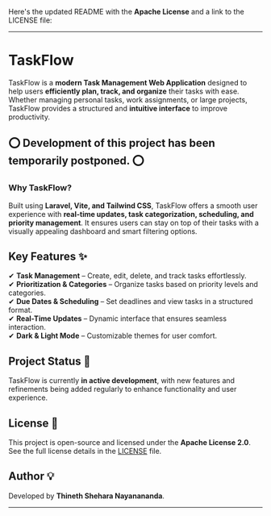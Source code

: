 Here's the updated README with the **Apache License** and a link to the LICENSE file:  

---

# TaskFlow  

TaskFlow is a **modern Task Management Web Application** designed to help users **efficiently plan, track, and organize** their tasks with ease. Whether managing personal tasks, work assignments, or large projects, TaskFlow provides a structured and **intuitive interface** to improve productivity. 

## ⭕ Development of this project has been temporarily postponed. ⭕

### **Why TaskFlow?**  
Built using **Laravel, Vite, and Tailwind CSS**, TaskFlow offers a smooth user experience with **real-time updates, task categorization, scheduling, and priority management**. It ensures users can stay on top of their tasks with a visually appealing dashboard and smart filtering options.  

## Key Features ✨  
✔ **Task Management** – Create, edit, delete, and track tasks effortlessly.  
✔ **Prioritization & Categories** – Organize tasks based on priority levels and categories.  
✔ **Due Dates & Scheduling** – Set deadlines and view tasks in a structured format.  
✔ **Real-Time Updates** – Dynamic interface that ensures seamless interaction.  
✔ **Dark & Light Mode** – Customizable themes for user comfort.  

## Project Status 🚧  
TaskFlow is currently **in active development**, with new features and refinements being added regularly to enhance functionality and user experience.  

## License 📜  
This project is open-source and licensed under the **Apache License 2.0**. See the full license details in the [LICENSE](LICENSE.md) file.  

## Author 💡  
Developed by **Thineth Shehara Nayanananda**.  

---
